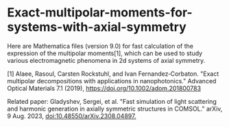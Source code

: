 # Exact-multipolar-moments-for-systems-with-axial-symmetry

Here are Mathematica files (version 9.0) for fast calculation of the expression of the multipolar moments[1], which can be used to study various electromagnetic phenomena in 2d systems of axial symmetry.

[1] Alaee, Rasoul, Carsten Rockstuhl, and Ivan Fernandez‐Corbaton. "Exact multipolar decompositions with applications in nanophotonics." Advanced Optical Materials 7.1 (2019), https://doi.org/10.1002/adom.201800783


Related paper:
Gladyshev, Sergei, et al. "Fast simulation of light scattering and harmonic generation in axially symmetric structures in COMSOL." arXiv, 9 Aug. 2023, [doi:10.48550/arXiv.2308.04897.](https://arxiv.org/abs/2308.04897)
